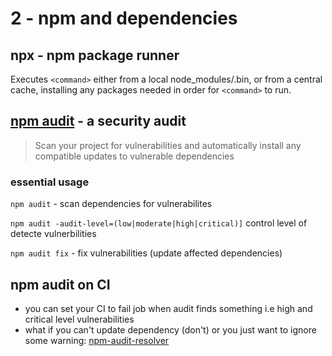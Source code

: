 # 2 - npm and dependencies

## npx - npm package runner

Executes `<command>` either from a local node_modules/.bin, or from a central cache, installing any packages needed in order for `<command>` to run.

## [ npm audit](https://docs.npmjs.com/cli/audit) - a security audit

> Scan your project for vulnerabilities and automatically install any compatible updates to vulnerable dependencies

### essential usage

`npm audit` - scan dependencies for vulnerabilites

`npm audit -audit-level=(low|moderate|high|critical)]` control level of detecte vulnerbilities

`npm audit fix` - fix vulnerabilities (update affected dependencies)

## npm audit on CI

- you can set your CI to fail job when audit finds something i.e high and critical level vulnerabilities
- what if you can't update dependency (don't) or you just want to ignore some warning:
  [npm-audit-resolver](https://www.npmjs.com/package/npm-audit-resolver)
